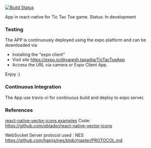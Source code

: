 [![Build Status](https://travis-ci.org/vtapadia/TicTacToeApp.svg?branch=master)](https://travis-ci.org/vtapadia/TicTacToeApp)

App in react-native for Tic Tac Toe game.
Status: In development

### Testing

The APP is continuously deployed using the expo platform and can be downloaded via 
- Installing the "expo client" 
- Visit site https://expo.io/@varesh.tapadia/TicTacToeApp
- Access the URL via camera or Expo Client App.

Enjoy :)

### Continuous Integration
The App use travis-ci for continuous build and deploy to expo server.

### References
[react-native-vector-icons examples](https://oblador.github.io/react-native-vector-icons/)
Code: https://github.com/oblador/react-native-vector-icons

WebSocket Server protocol used : NES
https://github.com/hapijs/nes/blob/master/PROTOCOL.md
